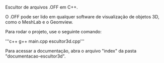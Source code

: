 Escultor de arquivos .OFF em C++.

O .OFF pode ser lido em qualquer software de visualização de objetos 3D, como o MeshLab e o Geomview.

Para rodar o projeto, use o seguinte comando:

'''c++ g++ main.cpp escultor3d.cpp'''

Para acessar a documentação, abra o arquivo "index" da pasta "documentacao-escultor3d".
